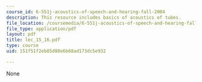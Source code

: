 ```yaml
---
course_id: 6-551j-acoustics-of-speech-and-hearing-fall-2004
description: This resource includes basics of acoustics of tubes.
file_location: /coursemedia/6-551j-acoustics-of-speech-and-hearing-fall-2004/151f51f2eb85d88e6b68ad173dc5e932_lec_15_16.pdf
file_type: application/pdf
layout: pdf
title: lec_15_16.pdf
type: course
uid: 151f51f2eb85d88e6b68ad173dc5e932

---
```

None